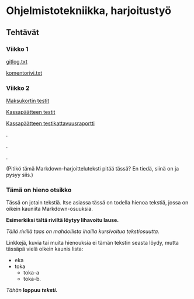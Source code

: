 # Ohjelmistotekniikka, harjoitustyö

## Tehtävät

### Viikko 1

[gitlog.txt](https://github.com/suvithkl/ot-harjoitustyo/blob/7aabd57be7375e5c595fb813e55b020c1a5d6215/laskarit/viikko1/gitlog.txt)

[komentorivi.txt](https://github.com/suvithkl/ot-harjoitustyo/blob/7aabd57be7375e5c595fb813e55b020c1a5d6215/laskarit/viikko1/komentorivi.txt)

### Viikko 2

[Maksukortin testit](https://github.com/suvithkl/ot-harjoitustyo/blob/a3428f3d61ee96c6549476e778fee1a46baeebbd/laskarit/viikko2/Unicafe/src/test/java/com/mycompany/unicafe/MaksukorttiTest.java)

[Kassapäätteen testit](https://github.com/suvithkl/ot-harjoitustyo/blob/a3428f3d61ee96c6549476e778fee1a46baeebbd/laskarit/viikko2/Unicafe/src/test/java/com/mycompany/unicafe/KassapaateTest.java)

[Kassapäätteen testikattavuusraportti](https://github.com/suvithkl/ot-harjoitustyo/blob/a3428f3d61ee96c6549476e778fee1a46baeebbd/laskarit/viikko2/unicafe_testikattavuusraportti.png)

.

.

.

(Pitikö tämä Markdown-harjoitteluteksti pitää tässä? En tiedä, siinä on ja pysyy siis.)

### Tämä on hieno otsikko

Tässä on jotain tekstiä. Itse asiassa tässä on todella hienoa tekstiä, jossa on oikein kauniita Markdown-osuuksia.

**Esimerkiksi tältä riviltä löytyy lihavoitu lause.**

*Tällä rivillä taas on mahdollista ihailla kursivoitua tekstiosuutta.*

Linkkejä, kuvia tai muita hienouksia ei tämän tekstin seasta löydy, mutta tässäpä vielä oikein kaunis lista:
- eka
- toka
  - toka-a
  - toka-b.

_Tähän_ **loppuu** _**teksti.**_
